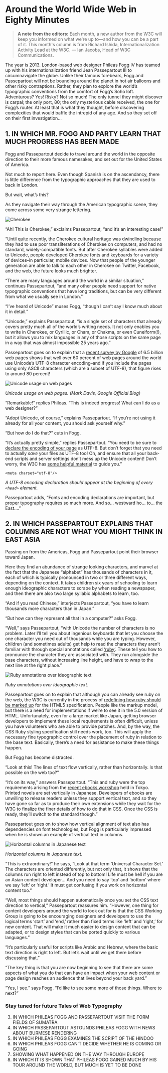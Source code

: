 # Around the World Wide Web in Eighty Minutes

> **A note from the editors:** Each month, a new author from the W3C will keep 
you informed on what we're up to—and how you can be a part of it. This month's 
column is from Richard Ishida, Internationalization Activity Lead at the W3C. — 
Ian Jacobs, Head of W3C Communications.

The year is 2013. London-based web designer Phileas Fogg IV has teamed up with
his internationalization friend Jean Passepartout III to circumnavigate the
globe. Unlike their famous forebears, Fogg and Passepartout will not be bounding
around the planet in hot air balloons and other risky contraptions. Rather, they
plan to explore the world’s typographic conventions from the comfort of Fogg’s
Soho loft. Adventurous? Yes! Risky? Not so much! The only tunnel they might
discover is carpal; the only port, 80; the only mysterious cable received, the
one for Fogg’s router. At least that is what they thought, before discovering
complexities that would baffle the intrepid of any age. And so they set off on
their first investigation…

## 1. IN WHICH MR. FOGG AND PARTY LEARN THAT MUCH PROGRESS HAS BEEN MADE

Fogg and Passepartout decide to travel around the world in the opposite
direction to their more famous namesakes, and set out for the United States of
America.

Not much to report here. Even though Spanish is on the ascendancy, there is
little difference from the typographic approaches that they are used to back in
London.

But wait, what’s this?

As they navigate their way through the American typographic scene, they come
across some very strange lettering.

![Cherokee][Cherokee]

“Ah! This is Cherokee,” exclaims Passepartout, “and it’s an interesting case!”

“Until quite recently, the Cherokee cultural heritage was dwindling because they 
had to use poor transliterations of Cherokee on computers, and had no standard, 
widely-compatible fonts. But after Cherokee syllables were added to Unicode, 
people developed Cherokee fonts and keyboards for a variety of devices–in 
particular, mobile devices. Now that people of the younger generation are able 
to talk to each other in Cherokee on Twitter, Facebook, and the web, the future 
looks much brighter.

“There are many languages around the world in a similar situation,” continues 
Passepartout, “and many other people need support for native typographic 
conventions that have long traditions, but can be very different from what we 
usually see in London.”

“I’ve heard of Unicode” muses Fogg, “though I can’t say I know much about it in 
detail.”

“Unicode,” explains Passepartout, “is a single set of characters that already 
covers pretty much all of the world’s writing needs. It not only enables you to 
write in Cherokee, or Cyrillic, or Cham, or Chakma, or even Cuneiform(!), but it 
allows you to mix languages in any of those scripts on the same page in a way 
that was almost impossible 25 years ago.”

Passepartout goes on to explain that a [recent survey by Google][1] of 6.5 
billion web pages shows that well over 60 percent of web pages around the world 
use Unicode’s UTF-8 character encoding–and if you include the pages using only 
ASCII characters (which are a subset of UTF-8), that figure rises to around 80 
percent!

![Unicode usage on web pages][Unicode]

*Unicode usage on web pages. (Mark Davis, Google Official Blog)*

“Remarkable!” replies Phileas. “This is indeed progress! What can I do as a web 
designer?”

“Adopt Unicode, of course,” explains Passepartout. “If you’re not using it 
already for all your content, you should ask yourself why.”

“But how do I do that?” cuts in Fogg.

“It’s actually pretty simple,” replies Passepartout. “You need to be sure to 
[declare the encoding of your page][2] as UTF-8. But don’t forget that you need 
to actually *save* your files as UTF-8 too! Oh, and ensure that all your 
back-end scripts and server settings don’t mess up the Unicode content! Don’t 
worry, the W3C has [some helpful material][3] to guide you.”

    <meta charset="utf-8"/>

*A UTF-8 encoding declaration should appear at the beginning of every `<head>` element.*

Passepartout adds, “Fonts and encoding declarations are important, but proper 
typography requires so much more. And so… westward ho… to… the East….”

## 2. IN WHICH PASSEPARTOUT EXPLAINS THAT COLUMNS ARE NOT WHAT YOU MIGHT THINK IN EAST ASIA

Passing on from the Americas, Fogg and Passepartout point their browser toward 
Japan.

Here they find an abundance of strange looking characters, and marvel at the
fact that the Japanese “alphabet” has thousands of characters in it, each of
which is typically pronounced in two or three different ways, depending on the
context. It takes children six years of schooling to learn enough ideographic
characters to scrape by when reading a newspaper, and then there are also two
large syllabic alphabets to learn, too.

“And if you read Chinese,” interjects Passepartout, “you have to learn thousands 
more characters than in Japan.”

“But how can they represent all that in a computer?” asks Fogg.

“Well,” says Passepartout, “with Unicode the number of characters is no problem. 
Later I’ll tell you about ingenious keyboards that let you choose the one 
character you need out of thousands while you are typing. However, children (and 
sometimes adults) get help to read the characters they aren’t familiar with 
through special annotations called [‘ruby’][4]. These tell you how to pronounce 
the character they are associated with. They run alongside the base characters, 
without increasing line height, and have to wrap to the next line at the right 
place.”

![Ruby annotations over ideographic text][Ruby]

*Ruby annotations over ideographic text.*

Passepartout goes on to explain that although you can already see ruby on the
web, the W3C is currently in the process of [redefining how ruby should be
marked up][5] for the HTML5 specification. People like the markup model, but
there is a need for implementations if we’re to see it in the 5.0 version of
HTML. Unfortunately, even for a large market like Japan, getting browser
developers to implement these local requirements is often difficult, unless you
have volunteers who are able to provide patches. And, by the way, the CSS Ruby
styling specification still needs work, too. This will apply the necessary fine
typographic control over the placement of ruby in relation to the base text.
Basically, there’s a need for assistance to make these things happen.

But Fogg has become distracted.

“Look at this! The lines of text flow vertically, rather than horizontally. Is 
that possible on the web too?”

“It’s on its way,” answers Passepartout. “This and ruby were the top 
requirements arising from the [recent ebooks workshop][6] held in Tokyo. Printed 
novels are set vertically in Japanese. Developers of ebooks are unwilling to 
release readers unless they support vertical text, and so they have gone so far 
as to produce their own extensions while they wait for the W3C to finalize the 
finer details of how to do that in CSS. Once the CSS is ready, they’ll switch to 
the standard though.”

Passepartout goes on to show how vertical alignment of text also has
dependencies on font technologies, but Fogg is particularly impressed when he is
shown an example of vertical text in columns.

![Horizontal columns in Japanese text][columns]

*Horizontal columns in Japanese text.*

“This is extraordinary!” he says, “Look at that term ‘Universal Character Set.’ 
The characters are oriented differently, but not only that, it shows that the 
columns run right to left instead of top to bottom! Life must be hell if you are 
an Asian content developer… And you need to say ‘top’ and ‘bottom’ where we say 
‘left’ or ‘right.’ It must get confusing if you work on horizontal content too.”

“Well, most things should happen automatically once you set the CSS text 
direction to vertical,” Passepartout reassures him. “However, one thing for 
content developers around the world to look out for is that the CSS Working 
Group is going to be encouraging designers and developers to use the logical 
terms ‘start’ and ‘end,’ rather than fixed terms like ‘left’ and ‘right,’ for 
new content. That will make it much easier to design content that can be adapted, 
or to design styles that can be ported quickly to various languages.”

“It’s particularly useful for scripts like Arabic and Hebrew, where the basic 
text direction is right to left. But let’s wait until we get there before 
discussing that.”

“The key thing is that you are now beginning to see that there are some aspects 
of what you do that can have an impact when your web content or page design 
reaches an audience that lives beyond your back yard.”

“Yes, I see.” says Fogg. “I’d like to see some more of those things. Where to 
next?”

### Stay tuned for future Tales of Web Typography

3. IN WHICH PHILEAS FOGG AND PASSEPARTOUT VISIT THE FORM FIELDS OF SUMATRA
4. IN WHICH PASSEPARTOUT ASTOUNDS PHILEAS FOGG WITH NEWS ABOUT BURMESE RENDERING
5. IN WHICH PHILEAS FOGG EXAMINES THE SCRIPT OF THE HINDOO
6. IN WHICH PHILEAS FOGG CAN’T DECIDE WHETHER HE IS COMING OR GOING
7. SHOWING WHAT HAPPENED ON THE WAY THROUGH EUROPE
8. IN WHICH IT IS SHOWN THAT PHILEAS FOGG GAINED MUCH BY HIS TOUR AROUND THE 
WORLD, BUT MUCH IS YET TO BE DONE

[1]: http://googleblog.blogspot.co.uk/2012/02/unicode-over-60-percent-of-web.html
[2]: http://www.w3.org/International/questions/qa-html-encoding-declarations
[3]: http://www.w3.org/International/techniques/authoring-html#charset
[4]: http://www.w3.org/International/questions/qa-ruby
[5]: http://darobin.github.io/html-ruby/
[6]: https://www.w3.org/2013/06/ebooks/report.php

[Cherokee]: img/cherokee.png
[Unicode]: img/unicode.png
[Ruby]: img/ruby.png
[columns]: img/columns.png